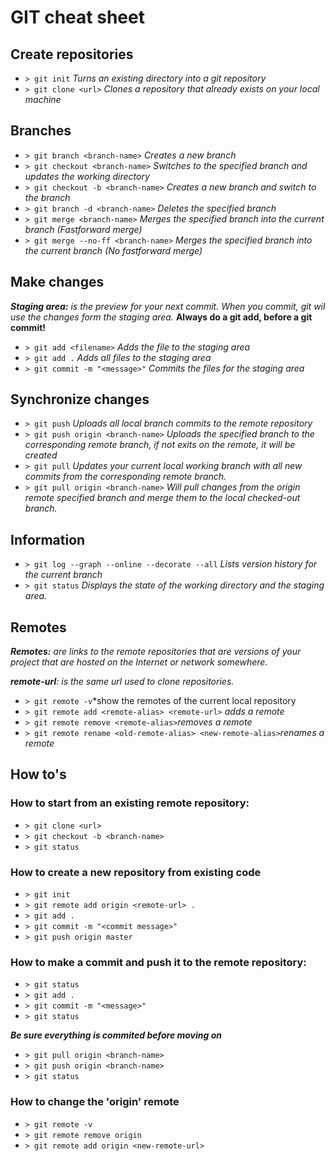 # GIT cheat sheet
## Create repositories
- ```> git init``` *Turns an existing directory into a git repository*
- ```> git clone <url>``` *Clones a repository that already exists on your local machine*

## Branches
  - ```> git branch <branch-name>``` *Creates a new branch*
  - ```> git checkout <branch-name>``` *Switches to the specified branch and updates  the working directory* 
  - ```> git checkout -b <branch-name>``` *Creates a new branch and switch to the branch*
  - ```> git branch -d <branch-name>``` *Deletes the specified branch*
  - ```> git merge <branch-name>``` *Merges the specified branch into the current branch (Fastforward merge)*
  - ```> git merge --no-ff <branch-name>``` *Merges the specified branch into the current branch (No fastforward merge)*

## Make changes
_**Staging area:** is the preview for your next commit. When you commit, git wil use the changes form the staging area._ **Always do a git add, before a git commit!**

- ```> git add <filename>``` *Adds the file to the staging area*
- ```> git add .``` *Adds all files to the staging area*
- ```> git commit -m "<message>"``` *Commits the files for the staging area*

## Synchronize changes
- ```> git push``` *Uploads all local branch commits to the remote repository*
- ```> git push origin <branch-name>``` *Uploads the specified branch to the corresponding remote branch, if not exits on the remote, it will be created*
- ```> git pull``` *Updates your current local working branch with all new commits from the corresponding remote branch.*
- ```> git pull origin <branch-name>``` *Will pull changes from the origin remote specified branch and merge them to the local checked-out branch.*

## Information
- ```> git log --graph --online --decorate --all``` *Lists version history for the current branch*
- ```> git status``` *Displays the state of the working directory and the staging area.*


## Remotes
_**Remotes:**  are links to the remote repositories that are versions of your project that are hosted on the Internet or network somewhere._

_**remote-url**: is the same url used to clone repositories._

- ```> git remote -v```*show the remotes of the current local repository
- ```> git remote add <remote-alias> <remote-url>``` *adds a remote*
- ```> git remote remove <remote-alias>```*removes a remote*
- ```> git remote rename <old-remote-alias> <new-remote-alias>```*renames a remote*

## How to's
### How to start from an existing remote repository:
- ```> git clone <url>```
- ```> git checkout -b <branch-name>```
- ```> git status ```

###  How to create a new repository from existing code
- ```> git init```
- ```> git remote add origin <remote-url> . ```
- ```> git add . ```
- ```> git commit -m "<commit message>"```
- ```> git push origin master```

### How to make a commit and push it to the remote repository:
- ```> git status ```
- ```> git add . ``` 
- ```> git commit -m "<message>" ```
- ```> git status ```

_**Be sure everything is commited  before moving on**_

- ```> git pull origin <branch-name>```
- ```> git push origin <branch-name>```
- ```> git status ```

### How to change the 'origin' remote
- ```> git remote -v```
- ```> git remote remove origin```
- ```> git remote add origin <new-remote-url>```
